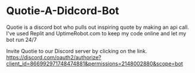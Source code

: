 # Quotie-A-Didcord-Bot
Quotie is a discord bot who pulls out inspiring quote by making an api call. I've used Replit and UptimeRobot.com to keep my code online and let my bot run 24/7

Invite Quotie to our Discord server by clicking on the link.
https://discord.com/oauth2/authorize?client_id=866992971748474881&permissions=2148002880&scope=bot
